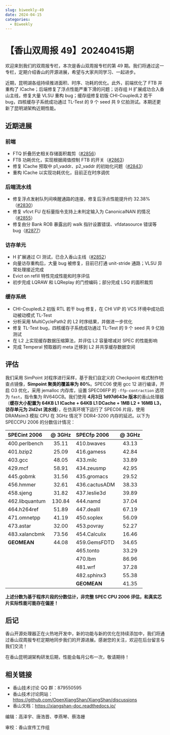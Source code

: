 ```yaml
---
slug: biweekly-49
date: 2024-04-15
categories:
  - Biweekly
---
```


# 【香山双周报 49】20240415期

欢迎来到我们的双周报专栏，本次是香山双周报专栏的第 49 期。我们将通过这一专栏，定期介绍香山的开源进展，希望与大家共同学习、一起进步。

近期，昆明湖各组持续推进面积、时序、功耗的优化。此外，前端优化了 FTB 并重构了 ICache；后端修复了浮点性能严重下滑的问题；访存组 H 扩展成功合入香山主线，修复大量 VLSU 重构 bug；缓存组修复初版 CHI-CoupledL2 若干 bug，四核缓存子系统成功通过 TL-Test 的 9 个 seed 共 9 亿拍测试。本期还更新了昆明湖架构近期性能。

<!-- more -->
## 近期进展

### 前端
- FTQ 折叠历史相关存储面积裁剪（[#2856](https://github.com/OpenXiangShan/XiangShan/pull/2856)）
- FTB 功耗优化，实现根据阈值控制 FTB 的开关（[#2863](https://github.com/OpenXiangShan/XiangShan/pull/2863)）
- 修复 ICache 预取中 p1_vaddr、p2_vaddr 的初始化问题（[#2843](https://github.com/OpenXiangShan/XiangShan/pull/2843)）
- 重构 ICache 以实现功耗优化，目前正在时序调优


### 后端流水线
- 修复浮点发射队列间唤醒通路的连接，修复后浮点性能提升约 32.38%（[#2830](https://github.com/OpenXiangShan/XiangShan/pull/2830)）
- 修复 vfcvt FU 在标量指令支持上未判定输入为 CanonicalNAN 的情况（[#2855](https://github.com/OpenXiangShan/XiangShan/pull/2855)）
- 修复由分 Bank ROB 暴露出的 walk 指针设置错误、vfdatasource 错误等 bug（[#2877](https://github.com/OpenXiangShan/XiangShan/pull/2877)）

### 访存单元
- H 扩展通过 CI 测试，已合入香山主线（[#2852](https://github.com/OpenXiangShan/XiangShan/pull/2852)）
- 向量访存重构后，大量 bug 被修复，目前已打通 unit-stride 通路；VLSU 异常处理接近完成
- Evict on refill 特性完成性能和时序评估
- 初步完成 LQRAW 和 LQReplay 的门控编码；部分完成 LSQ 的面积裁剪

### 缓存系统
- CHI-CoupledL2 初版 RTL 若干 bug 修复，在 CHI VIP 的 VCS 环境中成功启动被动模式 TL-Test
- 分析采用 MultiCyclePath2 的 L2 时序结果，并做进一步优化
- 修复 TL-Test bug，四核缓存子系统成功通过 TL-Test 的 9 个 seed 共 9 亿拍测试
- 在 L2 上实现缓存数据压缩算法，并评估 L2 容量增减对 SPEC 的性能影响
- 完成 Temperal 预取器的 meta 迁移到 L2 并共享缓存数据空间

## 评估

我们采用 SimPoint 对程序进行采样，基于我们自定义的 Checkpoint 格式制作检查点镜像，**Simpoint 聚类的覆盖率为 80%**。SPEC06 使用 gcc 12 进行编译，开启 O3 优化，采用 jemalloc 内存库，设置 SPEC06FP 的 `-ffp-contraction` 选项为 `fast`，指令集为 RV64GCB。我们使用 **4月3日 1d97d643e 版本**的香山处理器（**缓存大小配置为 64KB L1 ICache + 64KB L1 DCache + 1MB L2 + 16MB L3，访存单元为 2ld2st 流水线**），在仿真环境下运行了 SPEC06 片段，使用 DRAMsim3 模拟 CPU 在 3GHz 情况下 DDR4-3200 内存的延迟。以下为 SPECCPU 2006 的分数估计情况：

| SPECint 2006   | @ 3GHz | SPECfp 2006   | @ 3GHz |
| :------------- | :----: | :------------ | :----: |
| 400.perlbench  | 35.11  | 410.bwaves    | 43.13  |
| 401.bzip2      | 25.09  | 416.gamess    | 42.84  |
| 403.gcc        | 48.05  | 433.milc      | 33.89  |
| 429.mcf        | 58.91  | 434.zeusmp    | 42.95  |
| 445.gobmk      | 31.56  | 435.gromacs   | 29.52  |
| 456.hmmer      | 32.61  | 436.cactusADM | 38.33  |
| 458.sjeng      | 31.82  | 437.leslie3d  | 39.89  |
| 462.libquantum | 130.84 | 444.namd      | 37.04  |
| 464.h264ref    | 51.89  | 447.dealII    | 67.19  |
| 471.omnetpp    | 41.19  | 450.soplex    | 56.09  |
| 473.astar      | 32.00  | 453.povray    | 52.27  |
| 483.xalancbmk  | 73.56  | 454.Calculix  | 16.46  |
| **GEOMEAN**    | 44.08  | 459.GemsFDTD  | 34.65  |
|                |        | 465.tonto     | 33.29  |
|                |        | 470.lbm       | 86.96  |
|                |        | 481.wrf       | 37.28  |
|                |        | 482.sphinx3   | 55.38  |
|                |        | **GEOMEAN**   | 41.35  |

**上述分数为基于程序片段的分数估计，非完整 SPEC CPU 2006 评估，和真实芯片实际性能可能存在偏差！**

## 后记

香山开源处理器正在火热地开发中，新的功能与新的优化在持续添加中，我们将通过香山双周报专栏定期地同步我们的开源进展。感谢您的关注，欢迎在后台留言与我们交流！

在香山昆明湖架构研发后期，性能会每月公布一次，敬请期待！

## 相关链接

* 香山技术讨论 QQ 群：879550595
* 香山技术讨论网站：https://github.com/OpenXiangShan/XiangShan/discussions
* 香山文档：https://xiangshan-doc.readthedocs.io/


编辑：高泽宇、唐浩晋、李燕琴、蔡洛姗

审校：香山宣传工作组

